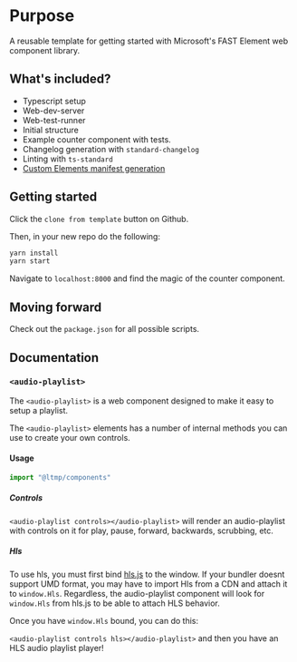 # Purpose

A reusable template for getting started with Microsoft's FAST Element
web component library.

## What's included?

- Typescript setup
- Web-dev-server
- Web-test-runner
- Initial structure
- Example counter component with tests.
- Changelog generation with `standard-changelog`
- Linting with `ts-standard`
- [Custom Elements manifest generation](https://custom-elements-manifest.open-wc.org/analyzer/getting-started/)

## Getting started

Click the `clone from template` button on Github.

Then, in your new repo do the following:

```bash
yarn install
yarn start
```

Navigate to `localhost:8000` and find the magic of the counter
component.

## Moving forward

Check out the `package.json` for all possible scripts.

## Documentation

### `<audio-playlist>`

The `<audio-playlist>` is a web component designed to make it easy to
setup a playlist.

The `<audio-playlist>` elements has a number of internal methods you can
use to create your own controls.

#### Usage

```js
import "@ltmp/components"
```

##### Controls

`<audio-playlist controls></audio-playlist>` will render an
audio-playlist with controls on it for play, pause, forward, backwards,
scrubbing, etc.

##### Hls

To use hls, you must first bind
[hls.js](https://github.com/video-dev/hls.js/) to the window. If your
bundler doesnt support UMD format, you may have to import Hls from a CDN
and attach it to `window.Hls`. Regardless, the audio-playlist component
will look for `window.Hls` from hls.js to be able to attach HLS
behavior.

Once you have `window.Hls` bound, you can do this:

`<audio-playlist controls hls></audio-playlist>` and then you have an
HLS audio playlist player!
